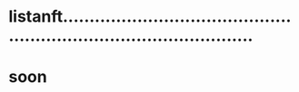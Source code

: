 # listanft.........................................................................................
# soon
